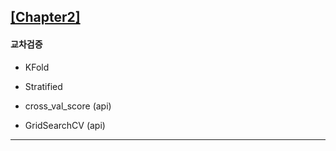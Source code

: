 ## [[Chapter2]](https://github.com/yeonwoo780/machine_learning/tree/test/Chapter_2)

#### 교차검증

- KFold
- Stratified

- cross_val_score (api)
- GridSearchCV (api)

-----

